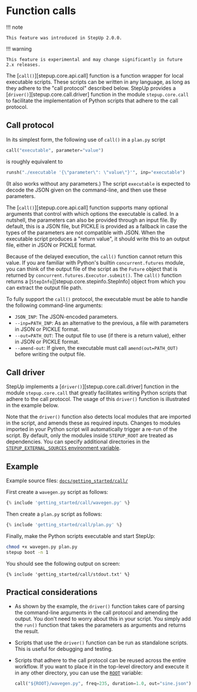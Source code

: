# Function calls

!!! note

    This feature was introduced in StepUp 2.0.0.

!!! warning

    This feature is experimental and may change significantly in future 2.x releases.

The [`call()`][stepup.core.api.call] function is a function wrapper for local executable scripts.
These scripts can be written in any language,
as long as they adhere to the "call protocol" described below.
StepUp provides a [`driver()`][stepup.core.call.driver] function in the module `stepup.core.call`
to facilitate the implementation of Python scripts that adhere to the call protocol.

## Call protocol

In its simplest form, the following use of `call()` in a `plan.py` script

```python
call("executable", parameter="value")
```

is roughly equivalent to

```python
runsh("./executable '{\"parameter\": \"value\"}'", inp="executable")
```

(It also works without any parameters.)
The script `executable` is expected to decode the JSON given on the command-line,
and then use these parameters.

The [`call()`][stepup.core.api.call] function supports many optional arguments
that control with which options the executable is called.
In a nutshell, the parameters can also be provided through an input file.
By default, this is a JSON file, but PICKLE is provided as a fallback
in case the types of the parameters are not compatible with JSON.
When the executable script produces a "return value",
it should write this to an output file, either in JSON or PICKLE format.

Because of the delayed execution, the `call()` function cannot return this value.
If you are familiar with Python's builtin `concurrent.futures` module,
you can think of the output file of the script as the `Future` object that is returned by
`concurrent.futures.Executor.submit()`.
The `call()` function returns a [`StepInfo`][stepup.core.stepinfo.StepInfo] object
from which you can extract the output file path.

To fully support the `call()` protocol,
the executable must be able to handle the following command-line arguments:

- `JSON_INP`:
  The JSON-encoded parameters.
- `--inp=PATH_INP`:
  As an alternative to the previous, a file with parameters in JSON or PICKLE format.
- `--out=PATH_OUT`:
  The output file to use (if there is a return value), either in JSON or PICKLE format.
- `--amend-out`:
  If given, the executable must call `amend(out=PATH_OUT)` before writing the output file.

## Call driver

StepUp implements a [`driver()`][stepup.core.call.driver] function
in the module `stepup.core.call` that greatly facilitates
writing Python scripts that adhere to the call protocol.
The usage of this `driver()` function is illustrated in the example below.

Note that the `driver()` function also detects local modules that are imported in the script,
and amends these as required inputs.
Changes to modules imported in your Python script will automatically trigger a re-run of the script.
By default, only the modules inside `STEPUP_ROOT` are treated as dependencies.
You can specify additional directories in the [`STEPUP_EXTERNAL_SOURCES` environment variable](../reference/environment_variables.md).

## Example

Example source files: [`docs/getting_started/call/`](https://github.com/reproducible-reporting/stepup-core/tree/main/docs/getting_started/call)

First create a `wavegen.py` script as follows:

```python
{% include 'getting_started/call/wavegen.py' %}
```

Then create a `plan.py` script as follows:

```python
{% include 'getting_started/call/plan.py' %}
```

Finally, make the Python scripts executable and start StepUp:

```bash
chmod +x wavegen.py plan.py
stepup boot -n 1
```

You should see the following output on screen:

```text
{% include 'getting_started/call/stdout.txt' %}
```

## Practical considerations

- As shown by the example, the `driver()` function takes care of
  parsing the command-line arguments in the call protocol and amending the output.
  You don't need to worry about this in your script.
  You simply add the `run()` function that takes the parameters as arguments
  and returns the result.
- Scripts that use the `driver()` function can be run as standalone scripts.
  This is useful for debugging and testing.
- Scripts that adhere to the call protocol can be reused across the entire workflow.
  If you want to place it in the top-level directory and execute it in any other directory,
  you can use the [`ROOT`](../advanced_topics/here_and_root.md) variable:

    ```python
    call("${ROOT}/wavegen.py", freq=235, duration=1.0, out="sine.json")
    ```
